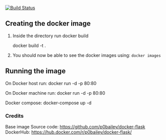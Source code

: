 [![Build Status](https://travis-ci.org/p0bailey/docker-flask.svg?branch=master)](https://travis-ci.org/p0bailey/docker-flask)


## Creating the docker image
1. Inside the directory run docker build 

    docker build -t <image-name> .
    
2. You should now be able to see the docker images using: `docker images`

## Running the image

On Docker host run: docker run -d -p 80:80 <image-name>

On Docker machine run: docker run -d -p 80:80 <image-name>

Docker compose: docker-compose up -d


### Credits
Base image 
Source code: https://github.com/p0bailey/docker-flask
DockerHub: https://hub.docker.com/r/p0bailey/docker-flask/



